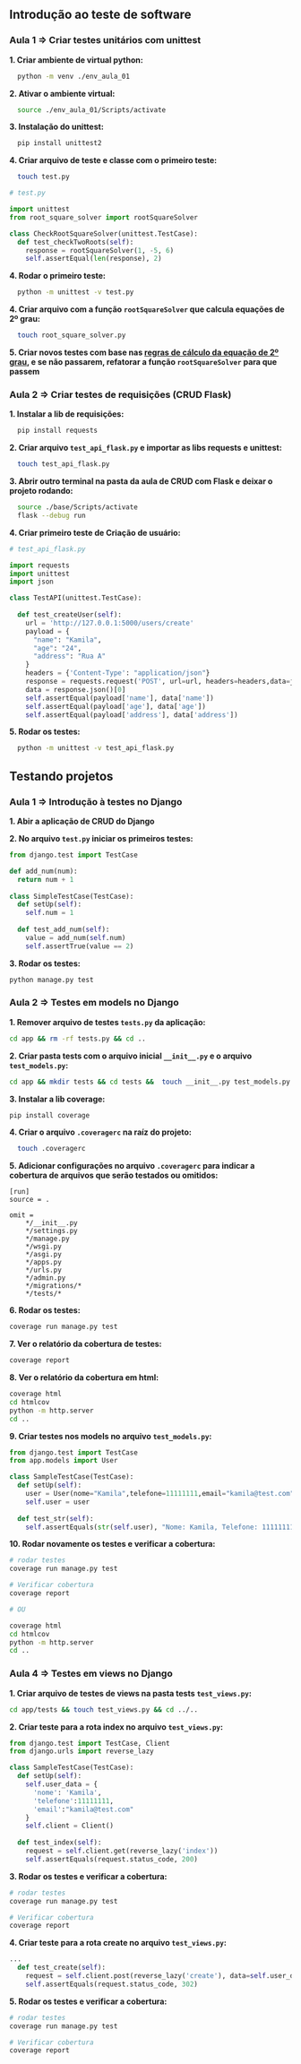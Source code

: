 ## Introdução ao teste de software

### Aula 1 => Criar testes unitários com unittest

**1. Criar ambiente de virtual python:**

````sh
  python -m venv ./env_aula_01
````

**2. Ativar o ambiente virtual:**

````sh
  source ./env_aula_01/Scripts/activate
````

**3. Instalação do unittest:**

````sh
  pip install unittest2
````

**4. Criar arquivo de teste e classe com o primeiro teste:**

````sh
  touch test.py
````

````py
# test.py

import unittest
from root_square_solver import rootSquareSolver

class CheckRootSquareSolver(unittest.TestCase):
  def test_checkTwoRoots(self):
    response = rootSquareSolver(1, -5, 6) 
    self.assertEqual(len(response), 2)
````

**4. Rodar o primeiro teste:**

````sh
  python -m unittest -v test.py
````

**4. Criar arquivo com a função ``rootSquareSolver`` que calcula equações de 2º grau:**

````sh
  touch root_square_solver.py
````

**5. Criar novos testes com base nas [regras de cálculo da equação de 2º grau](https://brasilescola.uol.com.br/matematica/equacao-2-grau), e se não passarem, refatorar a função ``rootSquareSolver`` para que passem**

### Aula 2 => Criar testes de requisições (CRUD Flask)

**1. Instalar a lib de requisições:**

````sh
  pip install requests
````

**2. Criar arquivo ``test_api_flask.py`` e importar as libs requests e unittest:**

````sh
  touch test_api_flask.py
````

**3. Abrir outro terminal na pasta da aula de CRUD com Flask e deixar o projeto rodando:**

````sh
  source ./base/Scripts/activate
  flask --debug run
````

**4. Criar primeiro teste de Criação de usuário:**

````py
# test_api_flask.py

import requests 
import unittest
import json

class TestAPI(unittest.TestCase):
  
  def test_createUser(self):
    url = 'http://127.0.0.1:5000/users/create'
    payload = {
      "name": "Kamila",
      "age": "24",
      "address": "Rua A"
    }
    headers = {'Content-Type': "application/json"}
    response = requests.request('POST', url=url, headers=headers,data=json.dumps(payload))
    data = response.json()[0]
    self.assertEqual(payload['name'], data['name'])
    self.assertEqual(payload['age'], data['age'])
    self.assertEqual(payload['address'], data['address'])
````

**5. Rodar os testes:**

````sh
  python -m unittest -v test_api_flask.py
````

## Testando projetos

### Aula 1 => Introdução à testes no Django

**1. Abir a aplicação de CRUD do Django**

**2. No arquivo ``test.py`` iniciar os primeiros testes:**

````py
from django.test import TestCase

def add_num(num):
  return num + 1
  
class SimpleTestCase(TestCase):
  def setUp(self):
    self.num = 1
    
  def test_add_num(self):
    value = add_num(self.num)
    self.assertTrue(value == 2)
````

**3. Rodar os testes:**

````sh
python manage.py test
````

### Aula 2 => Testes em models no Django

**1. Remover arquivo de testes ``tests.py`` da aplicação:**

````sh
cd app && rm -rf tests.py && cd ..
````

**2. Criar pasta tests com o arquivo inicial ``__init__.py`` e o arquivo ``test_models.py``:**

````sh
cd app && mkdir tests && cd tests &&  touch __init__.py test_models.py && cd ../..
````

**3. Instalar a lib coverage:**

````sh
pip install coverage
````

**4. Criar o arquivo ``.coveragerc`` na raíz do projeto:**

````sh
  touch .coveragerc
````

**5. Adicionar configurações no arquivo ``.coveragerc`` para indicar a cobertura de arquivos que serão testados ou omitidos:**

````coveragerc
[run]
source = .
  
omit = 
    */__init__.py
    */settings.py
    */manage.py
    */wsgi.py
    */asgi.py
    */apps.py
    */urls.py
    */admin.py
    */migrations/*
    */tests/*
````

**6. Rodar os testes:**

````sh
coverage run manage.py test
````

**7. Ver o relatório da cobertura de testes:**

````sh
coverage report
````

**8. Ver o relatório da cobertura em html:**

````sh
coverage html
cd htmlcov
python -m http.server
cd ..
````

**9. Criar testes nos models no arquivo ``test_models.py``:**

````py
from django.test import TestCase
from app.models import User

class SampleTestCase(TestCase):
  def setUp(self):
    user = User(nome="Kamila",telefone=11111111,email="kamila@test.com")
    self.user = user
    
  def test_str(self):
    self.assertEquals(str(self.user), "Nome: Kamila, Telefone: 11111111, Email: kamila@test.com")
````

**10. Rodar novamente os testes e verificar a cobertura:**

````sh
# rodar testes
coverage run manage.py test

# Verificar cobertura
coverage report

# OU

coverage html
cd htmlcov
python -m http.server
cd ..
````

### Aula 4 => Testes em views no Django

**1. Criar arquivo de testes de views na pasta tests ``test_views.py``:**

````sh
cd app/tests && touch test_views.py && cd ../..
````

**2. Criar teste para a rota index no arquivo ``test_views.py``:**

````py
from django.test import TestCase, Client
from django.urls import reverse_lazy

class SampleTestCase(TestCase):
  def setUp(self):
    self.user_data = {
      'nome': 'Kamila',
      'telefone':11111111,
      'email':"kamila@test.com"
    }
    self.client = Client()
    
  def test_index(self):
    request = self.client.get(reverse_lazy('index'))
    self.assertEquals(request.status_code, 200)
````

**3. Rodar os testes e verificar a cobertura:**

````sh
# rodar testes
coverage run manage.py test

# Verificar cobertura
coverage report
````

**4. Criar teste para a rota create no arquivo ``test_views.py``:**

````py
...
  def test_create(self):
    request = self.client.post(reverse_lazy('create'), data=self.user_data)
    self.assertEquals(request.status_code, 302)
````

**5. Rodar os testes e verificar a cobertura:**

````sh
# rodar testes
coverage run manage.py test

# Verificar cobertura
coverage report
````